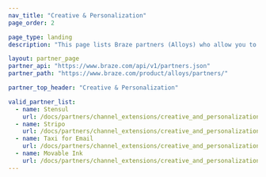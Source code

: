 ```yaml
---
nav_title: "Creative & Personalization"
page_order: 2

page_type: landing
description: "This page lists Braze partners (Alloys) who allow you to personalize and add creative your messages."

layout: partner_page
partner_api: "https://www.braze.com/api/v1/partners.json"
partner_path: "https://www.braze.com/product/alloys/partners/"

partner_top_header: "Creative & Personalization"

valid_partner_list:
  - name: Stensul
    url: /docs/partners/channel_extensions/creative_and_personalization/email_orchestration/stensul/
  - name: Stripo
    url: /docs/partners/channel_extensions/creative_and_personalization/email_orchestration/stripo/
  - name: Taxi for Email
    url: /docs/partners/channel_extensions/creative_and_personalization/email_orchestration/taxi_for_email/
  - name: Movable Ink
    url: /docs/partners/channel_extensions/creative_and_personalization/intelligent_creative/movable_ink/
---
```

